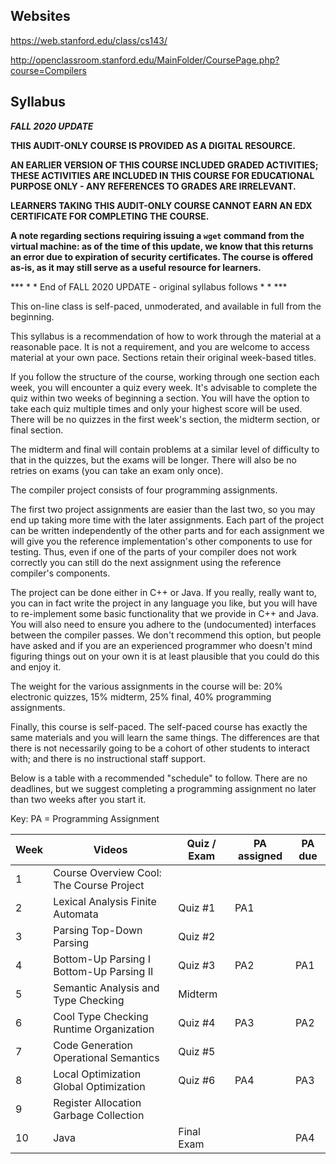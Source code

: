 ## Websites

https://web.stanford.edu/class/cs143/

http://openclassroom.stanford.edu/MainFolder/CoursePage.php?course=Compilers

## Syllabus

***FALL 2020 UPDATE***

**THIS AUDIT-ONLY COURSE IS PROVIDED AS A DIGITAL RESOURCE.** 

**AN EARLIER VERSION OF THIS COURSE INCLUDED GRADED ACTIVITIES; THESE  ACTIVITIES ARE INCLUDED IN THIS COURSE FOR EDUCATIONAL PURPOSE ONLY -  ANY REFERENCES TO GRADES ARE IRRELEVANT.** 

**LEARNERS TAKING THIS AUDIT-ONLY COURSE CANNOT EARN AN EDX CERTIFICATE FOR COMPLETING THE COURSE.**

**A note regarding sections requiring issuing a `wget`  command from the virtual machine: as of the time of this update, we know that this returns an error due to expiration of security certificates.  The course is offered as-is, as it may still serve as a useful resource for learners.** 

*** \* \* End of FALL 2020 UPDATE - original syllabus follows \* \* \***

This on-line class is self-paced, unmoderated, and available in full from the beginning.

This syllabus is a recommendation of how to work through the material at a reasonable pace. It is not a requirement, and you are welcome to  access material at your own pace. Sections retain their original  week-based titles.

If you follow the structure of the course, working through one section each week, you will encounter a quiz every week.  It's advisable to complete the quiz  within two weeks of beginning a section.  You will have the option to  take each quiz multiple times and only your highest score will be used.  There will be no quizzes in the first week's section, the midterm section, or final section.

The midterm and final will contain problems at a similar level of  difficulty to that in the quizzes, but the exams will be longer. There  will also be no retries on exams (you can take an exam only once).  

The compiler project consists of four programming assignments. 

The first two project assignments are easier than the last two, so  you may end up taking more time with the later assignments.  Each part  of the project can be written independently of the other parts and for  each assignment we will give you the reference implementation's other  components to use for testing. Thus, even if one of the parts of your  compiler does not work correctly you can still do the next assignment  using the reference compiler's components.

The project can be done either in C++ or Java. If you really, really  want to, you can in fact write the project in any language you like, but you will have to re-implement some basic functionality that we provide  in C++ and Java. You will also need to ensure you adhere to the  (undocumented) interfaces between the compiler passes. We don't  recommend this option, but people have asked and if you are an  experienced programmer who doesn't mind figuring things out on your own  it is at least plausible that you could do this and enjoy it.

The weight for the various assignments in the course will be: 20%  electronic quizzes, 15% midterm, 25% final, 40% programming assignments.

Finally, this course is self-paced. The self-paced course has exactly the same materials and you will learn the same things. The differences  are that there is not necessarily going to be a cohort of other students to interact with; and there is no instructional staff support.

Below is a table with a recommended "schedule" to follow.  There are  no deadlines, but we suggest completing a programming assignment no  later than two weeks after you start it. 

Key: PA = Programming Assignment

| **Week** | Videos                                   | Quiz / Exam | PA assigned | PA due |
| -------- | ---------------------------------------- | ----------- | ----------- | ------ |
| 1        | Course Overview Cool: The Course Project |             |             |        |
| 2        | Lexical Analysis Finite Automata         | Quiz #1     | PA1         |        |
| 3        | Parsing Top-Down Parsing                 | Quiz #2     |             |        |
| 4        | Bottom-Up Parsing I Bottom-Up Parsing II | Quiz #3     | PA2         | PA1    |
| 5        | Semantic Analysis and Type Checking      | Midterm     |             |        |
| 6        | Cool Type Checking Runtime Organization  | Quiz #4     | PA3         | PA2    |
| 7        | Code Generation Operational Semantics    | Quiz #5     |             |        |
| 8        | Local Optimization Global Optimization   | Quiz #6     | PA4         | PA3    |
| 9        | Register Allocation Garbage Collection   |             |             |        |
| 10       | Java                                     | Final Exam  |             | PA4    |